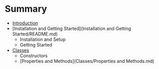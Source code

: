 # Summary

* [Introduction](README.md)
* [Installation and Getting Started](Installation and Getting Started/README.md)
    * Installation and Setup
    * Getting Started
* [Classes](Classes/README.md)
    * Constructors
    * [Properties and Methods](Classes/Properties and Methods.md)

